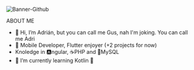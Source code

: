 
![Banner-Github](https://github.com/adrigomezz/adrigomezz/assets/127105999/86edf604-f8e1-4390-887e-6c8ce3d15e81)

ABOUT ME
- 👋 Hi, I’m Adrián, but you can call me Gus, nah I'm joking. You can call me Adri
- 📲 Mobile Developer, Flutter enjoyer (+2 projects for now)
- Knoledge in 🅰️ngular, ☕PHP and 🐬MySQL
- 🌱 I’m currently learning Kotlin 👾

